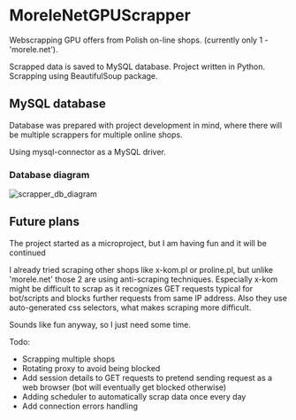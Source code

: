 # MoreleNetGPUScrapper
Webscrapping GPU offers from Polish on-line shops.
(currently only 1 - 'morele.net').

Scrapped data is saved to MySQL database.
Project written in Python. Scrapping using BeautifulSoup package.

## MySQL database
Database was prepared with project development in mind, where there will be multiple scrappers for multiple online shops.

Using mysql-connector as a MySQL driver.


### Database diagram

![scrapper_db_diagram](https://github.com/draxnor/MoreleNetGPUScrapper/assets/28366625/9752b4a8-9c4b-4f73-a675-37cccfc2a505)


## Future plans

The project started as a microproject, but I am having fun and it will be continued

I already tried scraping other shops like x-kom.pl or proline.pl, but unlike 'morele.net' those 2 are using anti-scraping techniques.
Especially x-kom might be difficult to scrap as it recognizes GET requests typical for bot/scripts and blocks further requests from same IP address.
Also they use auto-generated css selectors, what makes scraping more difficult.

Sounds like fun anyway, so I just need some time.

Todo:
- Scrapping multiple shops
- Rotating proxy to avoid being blocked
- Add session details to GET requests to pretend sending request as a web browser (bot will eventually get blocked otherwise)
- Adding scheduler to automatically scrap data once every day
- Add connection errors handling

